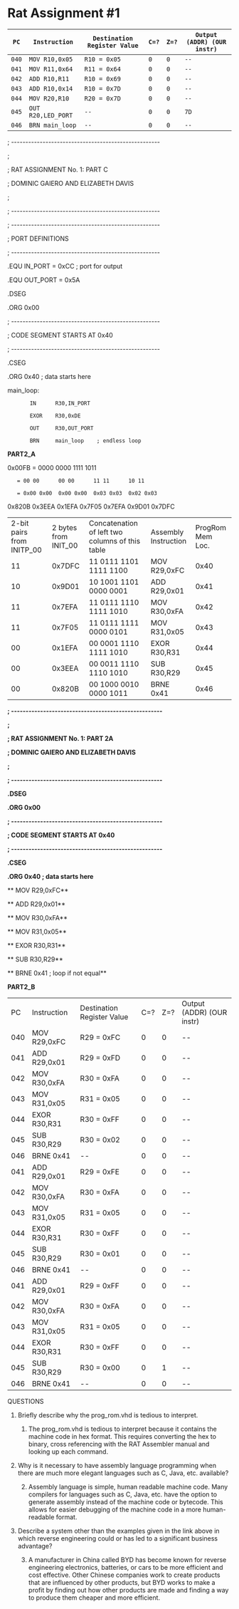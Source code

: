 # **Rat Assignment #1**

|`PC`|`Instruction`|`Destination Register Value`|`C=?`|`Z=?`|`Output (ADDR) (OUR instr)`|
|---|---|---|---|---|---|
|`040`|`MOV R10,0x05`|`R10 = 0x05`|`0`|`0`|`--`|
|`041`|`MOV R11,0x64`|`R11 = 0x64`|`0`|`0`|`--`|
|`042`|`ADD R10,R11`|`R10 = 0x69`|`0`|`0`|`--`|
|`043`|`ADD R10,0x14`|`R10 = 0x7D`|`0`|`0`|`--`|
|`044`|`MOV R20,R10`|`R20 = 0x7D`|`0`|`0`|`--`|
|`045`|`OUT R20,LED_PORT`|`--`|`0`|`0`|`7D`|
|`046`|`BRN main_loop`|`--`|`0`|`0`|`--`|


; ----------------------------------------------------

;

; RAT ASSIGNMENT No. 1: PART C

; DOMINIC GAIERO AND ELIZABETH DAVIS

;

; ----------------------------------------------------

; ----------------------------------------------------

; PORT DEFINITIONS

; ----------------------------------------------------

.EQU IN_PORT     = 0xCC         ; port for output

.EQU OUT_PORT    = 0x5A

.DSEG

.ORG               0x00

; ----------------------------------------------------

; CODE SEGMENT STARTS AT 0x40

; ----------------------------------------------------

.CSEG

.ORG               0x40         ; data starts here

main_loop:

           IN      R30,IN_PORT

           EXOR    R30,0xDE

           OUT     R30,OUT_PORT

           BRN     main_loop    ; endless loop

**PART2_A**

0x00FB = 0000       0000       1111       1011

       = 00 00      00 00      11 11      10 11

       = 0x00 0x00  0x00 0x00  0x03 0x03  0x02 0x03

0x820B 0x3EEA 0x1EFA 0x7F05 0x7EFA 0x9D01 0x7DFC

<table>
  <tr>
    <td>2-bit pairs from INITP_00</td>
    <td>2 bytes from INIT_00</td>
    <td>Concatenation of left two columns of this table</td>
    <td>Assembly Instruction</td>
    <td>ProgRom Mem Loc.</td>
  </tr>
  <tr>
    <td>11</td>
    <td>0x7DFC</td>
    <td>11 0111 1101 1111 1100</td>
    <td>MOV R29,0xFC</td>
    <td>0x40</td>
  </tr>
  <tr>
    <td>10</td>
    <td>0x9D01</td>
    <td>10 1001 1101 0000 0001</td>
    <td>ADD R29,0x01</td>
    <td>0x41</td>
  </tr>
  <tr>
    <td>11</td>
    <td>0x7EFA</td>
    <td>11 0111 1110 1111 1010</td>
    <td>MOV R30,0xFA</td>
    <td>0x42</td>
  </tr>
  <tr>
    <td>11</td>
    <td>0x7F05</td>
    <td>11 0111 1111 0000 0101</td>
    <td>MOV R31,0x05</td>
    <td>0x43</td>
  </tr>
  <tr>
    <td>00</td>
    <td>0x1EFA</td>
    <td>00 0001 1110 1111 1010</td>
    <td>EXOR R30,R31</td>
    <td>0x44</td>
  </tr>
  <tr>
    <td>00</td>
    <td>0x3EEA</td>
    <td>00 0011 1110 1110 1010</td>
    <td>SUB R30,R29</td>
    <td>0x45</td>
  </tr>
  <tr>
    <td>00</td>
    <td>0x820B</td>
    <td>00 1000 0010 0000 1011</td>
    <td>BRNE 0x41</td>
    <td>0x46</td>
  </tr>
</table>


**; ----------------------------------------------------**

**;**

**; RAT ASSIGNMENT No. 1: PART 2A**

**; DOMINIC GAIERO AND ELIZABETH DAVIS**

**;**

**; ----------------------------------------------------**

**.DSEG**

**.ORG               0x00**

**; ----------------------------------------------------**

**; CODE SEGMENT STARTS AT 0x40**

**; ----------------------------------------------------**

**.CSEG**

**.ORG                    0x40         ; data starts here**

**	   MOV     R29,0xFC**

**	   ADD     R29,0x01**

**	   MOV     R30,0xFA**

**	   MOV     R31,0x05**

**	   EXOR    R30,R31**

**	   SUB     R30,R29**

**	   BRNE    0x41             ; loop if not equal**

**PART2_B**

<table>
  <tr>
    <td>PC</td>
    <td>Instruction</td>
    <td>Destination Register Value</td>
    <td>C=?</td>
    <td>Z=?</td>
    <td>Output (ADDR) (OUR instr)</td>
  </tr>
  <tr>
    <td>040</td>
    <td>MOV R29,0xFC</td>
    <td>R29 = 0xFC</td>
    <td>0</td>
    <td>0</td>
    <td>--</td>
  </tr>
  <tr>
    <td>041</td>
    <td>ADD R29,0x01</td>
    <td>R29 = 0xFD</td>
    <td>0</td>
    <td>0</td>
    <td>--</td>
  </tr>
  <tr>
    <td>042</td>
    <td>MOV R30,0xFA</td>
    <td>R30 = 0xFA</td>
    <td>0</td>
    <td>0</td>
    <td>--</td>
  </tr>
  <tr>
    <td>043</td>
    <td>MOV R31,0x05</td>
    <td>R31 = 0x05</td>
    <td>0</td>
    <td>0</td>
    <td>--</td>
  </tr>
  <tr>
    <td>044</td>
    <td>EXOR R30,R31</td>
    <td>R30 = 0xFF</td>
    <td>0</td>
    <td>0</td>
    <td>--</td>
  </tr>
  <tr>
    <td>045</td>
    <td>SUB R30,R29</td>
    <td>R30 = 0x02</td>
    <td>0</td>
    <td>0</td>
    <td>--</td>
  </tr>
  <tr>
    <td>046</td>
    <td>BRNE 0x41</td>
    <td>--</td>
    <td>0</td>
    <td>0</td>
    <td>--</td>
  </tr>
  <tr>
    <td>041</td>
    <td>ADD R29,0x01</td>
    <td>R29 = 0xFE</td>
    <td>0</td>
    <td>0</td>
    <td>--</td>
  </tr>
  <tr>
    <td>042</td>
    <td>MOV R30,0xFA</td>
    <td>R30 = 0xFA</td>
    <td>0</td>
    <td>0</td>
    <td>--</td>
  </tr>
  <tr>
    <td>043</td>
    <td>MOV R31,0x05</td>
    <td>R31 = 0x05</td>
    <td>0</td>
    <td>0</td>
    <td>--</td>
  </tr>
  <tr>
    <td>044</td>
    <td>EXOR R30,R31</td>
    <td>R30 = 0xFF</td>
    <td>0</td>
    <td>0</td>
    <td>--</td>
  </tr>
  <tr>
    <td>045</td>
    <td>SUB R30,R29</td>
    <td>R30 = 0x01</td>
    <td>0</td>
    <td>0</td>
    <td>--</td>
  </tr>
  <tr>
    <td>046</td>
    <td>BRNE 0x41</td>
    <td>--</td>
    <td>0</td>
    <td>0</td>
    <td>--</td>
  </tr>
  <tr>
    <td>041</td>
    <td>ADD R29,0x01</td>
    <td>R29 = 0xFF</td>
    <td>0</td>
    <td>0</td>
    <td>--</td>
  </tr>
  <tr>
    <td>042</td>
    <td>MOV R30,0xFA</td>
    <td>R30 = 0xFA</td>
    <td>0</td>
    <td>0</td>
    <td>--</td>
  </tr>
  <tr>
    <td>043</td>
    <td>MOV R31,0x05</td>
    <td>R31 = 0x05</td>
    <td>0</td>
    <td>0</td>
    <td>--</td>
  </tr>
  <tr>
    <td>044</td>
    <td>EXOR R30,R31</td>
    <td>R30 = 0xFF</td>
    <td>0</td>
    <td>0</td>
    <td>--</td>
  </tr>
  <tr>
    <td>045</td>
    <td>SUB R30,R29</td>
    <td>R30 = 0x00</td>
    <td>0</td>
    <td>1</td>
    <td>--</td>
  </tr>
  <tr>
    <td>046</td>
    <td>BRNE 0x41</td>
    <td>--</td>
    <td>0</td>
    <td>0</td>
    <td>--</td>
  </tr>
</table>


QUESTIONS

1. Briefly describe why the prog_rom.vhd is tedious to interpret.

    1. The prog_rom.vhd is tedious to interpret because it contains the machine code in hex format. This requires converting the hex to binary, cross referencing with the RAT Assembler manual and looking up each command.  

2. Why is it necessary to have assembly language programming when there are much more elegant languages such as C, Java, etc. available?

    2. Assembly language is simple, human readable machine code. Many compilers for languages such as C, Java, etc. have the option to generate assembly instead of the machine code or bytecode. This allows for easier debugging of the machine code in a more human-readable format.

3. Describe a system other than the examples given in the link above in which reverse engineering could or has led to a significant business advantage?

    3. A manufacturer in China called BYD has become known for reverse engineering electronics, batteries, or cars to be more efficient and cost effective. Other Chinese companies work to create products that are influenced by other products, but BYD works to make a profit by finding out how other products are made and finding a way to produce them cheaper and more efficient.
